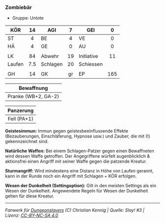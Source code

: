 ### Zombiebär

- Gruppe: Untote

| KÖR    | 14  | AGI      |  7  | GEI        |  0  |
| ------ | :-: | -------- | :-: | ---------- | :-: |
| ST     |  4  | BE       |  4  | VE         |  0  |
| HÄ     |  4  | GE       |  0  | AU         |  0  |
|        |     |          |     |            |     |
| LK     | 84  | Abwehr   | 19  | Initiative | 11  |
| Laufen | 7.5 | Schlagen | 20  | Schiessen  |     |
|        |     |          |     |            |     |
| GH     | 14  | GK       | gr  | EP         | 165 |

|     Bewaffnung      |
| :-----------------: |
| Pranke (WB+2, GA-2) |

|  Panzerung  |
| :---------: |
| Fell (PA+1) |

**Geistesimmun:** Immun gegen geistesbeeinflussende Effekte (Bezauberungen, Einschläferung, Hypnose usw.) und Zauber, die mit (!) gekennzeichnet sind.

**Natürliche Waffen:** Bei einem Schlagen-Patzer gegen einen Bewaffneten wird dessen Waffe getroffen. Der Angegriffene würfelt augenblicklich & aktionsfrei einen Angriff mit seiner Waffe gegen die patzende Kreatur.

**Sturmangriff:** Wird mindestens eine Distanz in Höhe von Laufen gerannt, kann in der Runde noch ein Angriff mit Schlagen + KÖR erfolgen.

**Wesen der Dunkelheit (Settingoption):** Gilt in den meisten Settings als ein Wesen der Dunkelheit. Angewendete Regeln für Wesen der Dunkelheit gelten für diese Kreatur.

---

_Fanwerk für [Dungeonslayers](https://www.dungeonslayers.net/) (C) Christian Kennig | Quelle: Slay! #3 | Lizenz: [CC-BY-NC-SA 4.0](https://creativecommons.org/licenses/by-nc-sa/4.0/deed.de)_
